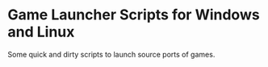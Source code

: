 # Game Launcher Scripts for Windows and Linux
Some quick and dirty scripts to launch source ports of games.
